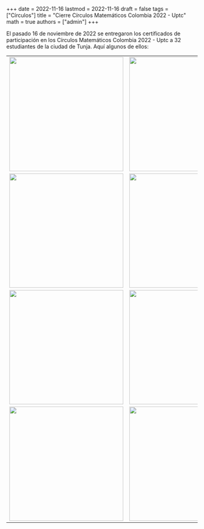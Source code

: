 +++
date      = 2022-11-16
lastmod   = 2022-11-16
draft     = false
tags      = ["Círculos"]
title     = "Cierre Círculos Matemáticos Colombia 2022 - Uptc"
math      = true
authors   = ["admin"]
+++

El pasado 16 de noviembre de 2022 se entregaron los certificados de participación en los Círculos Matemáticos Colombia 2022 - Uptc a 32 estudiantes de la ciudad de Tunja. Aquí algunos de ellos:

<table>
  <tr>
    <td><img src="https://matematicas.netlify.app/img/2022-11-16-Circulos-8.jpeg"  width="300"></td>
    <td><img src="https://matematicas.netlify.app/img/2022-11-16-Circulos-8.jpeg"  width="300"></td>
  </tr>
    <tr>
    <td><img src="https://matematicas.netlify.app/img/2022-11-16-Circulos-8.jpeg"  width="300"></td>
    <td><img src="https://matematicas.netlify.app/img/2022-11-16-Circulos-8.jpeg"  width="300"></td>
  </tr>
    <tr>
    <td><img src="https://matematicas.netlify.app/img/2022-11-16-Circulos-8.jpeg"  width="300"></td>
    <td><img src="https://matematicas.netlify.app/img/2022-11-16-Circulos-8.jpeg"  width="300"></td>
  </tr>
    <tr>
    <td><img src="https://matematicas.netlify.app/img/2022-11-16-Circulos-8.jpeg"  width="300"></td>
    <td><img src="https://matematicas.netlify.app/img/2022-11-16-Circulos-8.jpeg"  width="300"></td>
  </tr>
</table>



